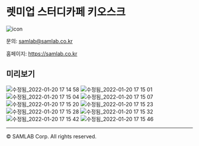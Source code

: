 # 렛미업 스터디카페 키오스크

![icon](https://user-images.githubusercontent.com/5858144/150299135-e1637f17-3076-484e-86b7-47e88ed80be1.png)

문의: samlab@samlab.co.kr

홈페이지: https://samlab.co.kr
<br/>
## 미리보기

![수정됨_2022-01-20 17 14 58](https://user-images.githubusercontent.com/5858144/150299409-589b6c53-9b81-4fb4-b643-cc9383977577.png)
![수정됨_2022-01-20 17 15 01](https://user-images.githubusercontent.com/5858144/150299413-ed1acc89-38ae-4c96-a42d-d40cc374b07b.png)
![수정됨_2022-01-20 17 15 04](https://user-images.githubusercontent.com/5858144/150299417-253cabb4-f032-4500-97ae-802edb2836f0.png)
![수정됨_2022-01-20 17 15 07](https://user-images.githubusercontent.com/5858144/150299419-14726305-0afa-4130-a50d-da5375202ba1.png)
![수정됨_2022-01-20 17 15 20](https://user-images.githubusercontent.com/5858144/150299423-440ecca1-d340-4fe5-a398-efcaca33a75b.png)
![수정됨_2022-01-20 17 15 23](https://user-images.githubusercontent.com/5858144/150299427-64a45a3e-4911-49dd-b01f-a77c4bfe96c1.png)
![수정됨_2022-01-20 17 15 28](https://user-images.githubusercontent.com/5858144/150299431-6db407fe-bc48-43f0-9f8d-2150b70d314a.png)
![수정됨_2022-01-20 17 15 32](https://user-images.githubusercontent.com/5858144/150299432-1af0a271-79a6-4589-9343-8f84f326e47c.png)
![수정됨_2022-01-20 17 15 42](https://user-images.githubusercontent.com/5858144/150299433-9ec8baf1-1594-4738-aed3-6bffe06af4e0.png)
![수정됨_2022-01-20 17 15 46](https://user-images.githubusercontent.com/5858144/150299438-5ce2ac19-8ba1-4001-b213-c20fff93c35b.png)

---
© SAMLAB Corp. All rights reserved. 
